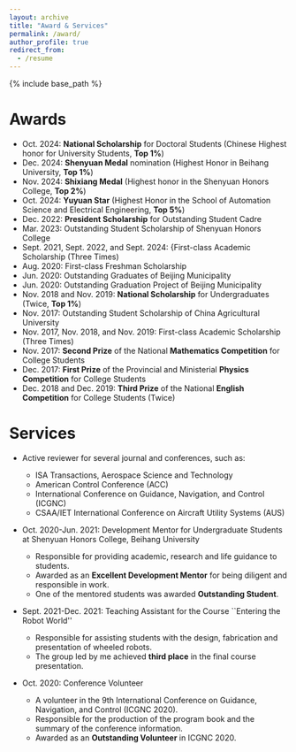 ```yaml
---
layout: archive
title: "Award & Services"
permalink: /award/
author_profile: true
redirect_from:
  - /resume
---
```


{% include base_path %}

Awards
======
* Oct. 2024: **National Scholarship** for Doctoral Students (Chinese Highest honor for University Students, **Top 1%**)
* Dec. 2024: **Shenyuan Medal** nomination (Highest Honor in Beihang University, **Top 1\%**)
* Nov. 2024: **Shixiang Medal** (Highest honor in the Shenyuan Honors College, **Top 2\%**)
* Oct. 2024: **Yuyuan Star** (Highest Honor in the School of Automation Science and Electrical Engineering, **Top 5\%**)
* Dec. 2022: **President Scholarship** for Outstanding Student Cadre
* Mar. 2023: Outstanding Student Scholarship of Shenyuan Honors College
* Sept. 2021, Sept. 2022, and Sept. 2024: {First-class Academic Scholarship (Three Times)
* Aug. 2020: First-class Freshman Scholarship
* Jun. 2020: Outstanding Graduates of Beijing Municipality
* Jun. 2020: Outstanding Graduation Project of Beijing Municipality
* Nov. 2018 and Nov. 2019: **National Scholarship** for Undergraduates (Twice, **Top 1\%**)
* Nov. 2017: Outstanding Student Scholarship of China Agricultural University
* Nov. 2017, Nov. 2018, and Nov. 2019: First-class Academic Scholarship (Three Times)
* Nov. 2017: **Second Prize** of the National **Mathematics Competition** for College Students
* Dec. 2017: **First Prize** of the Provincial and Ministerial **Physics Competition** for College Students
* Dec. 2018 and Dec. 2019: **Third Prize** of the National **English Competition** for College Students (Twice)

Services
======
* Active reviewer for several journal and conferences, such as:
  * ISA Transactions, Aerospace Science and Technology
  * American Control Conference (ACC)
  * International Conference on Guidance, Navigation, and Control (ICGNC)
  * CSAA/IET International Conference on Aircraft Utility Systems (AUS)

* Oct. 2020-Jun. 2021: Development Mentor for Undergraduate Students at Shenyuan Honors College, Beihang University
  * Responsible for providing academic, research and life guidance to students.
  * Awarded as an **Excellent Development Mentor** for being diligent and responsible in work.
  * One of the mentored students was awarded **Outstanding Student**.

* Sept. 2021-Dec. 2021: Teaching Assistant for the Course ``Entering the Robot World''
  * Responsible for assisting students with the design, fabrication and presentation of wheeled robots.
  * The group led by me achieved **third place** in the final course presentation.

* Oct. 2020: Conference Volunteer
  * A volunteer in the 9th International Conference on Guidance, Navigation, and Control (ICGNC 2020).
  * Responsible for the production of the program book and the summary of the conference information.
  * Awarded as an **Outstanding Volunteer** in ICGNC 2020.
  
